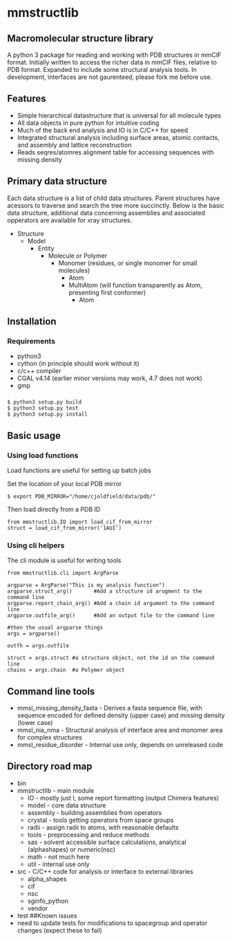 # mmstructlib
## Macromolecular structure library
A python 3 package for reading and working with PDB structures in mmCIF format.  Initially written to access the richer data in mmCIF files, relative to PDB format.  Expanded to include some structural analysis tools.  In development, interfaces are not gaurenteed, please fork me before use.
## Features
- Simple hierarchical datastructure that is universal for all molecule types
- All data objects in pure python for intuitive coding
- Much of the back end analysis and IO is in C/C++ for speed
- Integrated structural analysis including surface areas, atomic contacts, and assembly and lattice reconstruction
- Reads seqres/atomres alignment table for accessing sequences with missing density
## Primary data structure
Each data structure is a list of child data structures.  Parent structures have acessors to traverse and search the tree more succinctly. Below is the basic data structure, additional data concerning assemblies and associated opperators are available for xray structures.

- Structure
  - Model
    - Entity
      - Molecule or Polymer
        - Monomer (residues, or single monomer for small molecules)
          - Atom
          - MultiAtom (will function transparently as Atom, presenting first conformer)
            - Atom
## Installation
### Requirements
- python3
- cython (in principle should work without it)
- c/c++ compiler
- CGAL v4.14 (earlier minor versions may work, 4.7 does not work)
- gmp
###
```
$ python3 setup.py build
$ python3 setup.py test
$ python3 setup.py install
```
## Basic usage
### Using load functions
Load functions are useful for setting up batch jobs

Set the location of your local PDB mirror
```
$ export PDB_MIRROR="/home/cjoldfield/data/pdb/"
```
Then load directly from a PDB ID
```
from mmstructlib.IO import load_cif_from_mirror
struct = load_cif_from_mirror('1AUI')
```
### Using cli helpers
The cli module is useful for writing tools
```
from mmstructlib.cli import ArgParse

argparse = ArgParse("This is my analysis function")
argparse.struct_arg()       #Add a structure id arugment to the command line
argparse.report_chain_arg() #Add a chain id argument to the command line 
argparse.outfile_arg()      #Add an output file to the command line

#then the usual argparse things
args = argparse()

outfh = args.outfile

struct = args.struct #a structure object, not the id on the command line
chains = args.chain  #a Polymer object
```
## Command line tools
- mmsl_missing_density_fasta - Derives a fasta sequence file, with sequence encoded for defined density (upper case) and missing density (lower case)
- mmsl_nia_nma - Structural analysis of interface area and monomer area for complex structures
- mmsl_residue_disorder - Internal use only, depends on unreleased code
## Directory road map
- bin
- mmstructlib - main module
  - IO - mostly just I, some report formatting (output Chimera features)
  - model - core data structure
  - assembly - building assemblies from operators
  - crystal - tools getting operators from space groups
  - radii - assign radii to atoms, with reasonable defaults
  - tools - preprocessing and reduce methods
  - sas - solvent accessible surface calculations, analytical (alphashapes) or numeric(nsc)
  - math - not much here
  - util - internal use only
- src - C/C++ code for analysis or interface to external libraries
  - alpha_shapes
  - cif
  - nsc
  - sginfo_python
  - vendor
- test
##Known issues
- need to update tests for modifications to spacegroup and operator changes (expect these to fail)

